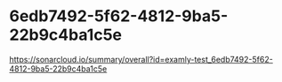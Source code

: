 # 6edb7492-5f62-4812-9ba5-22b9c4ba1c5e
https://sonarcloud.io/summary/overall?id=examly-test_6edb7492-5f62-4812-9ba5-22b9c4ba1c5e
